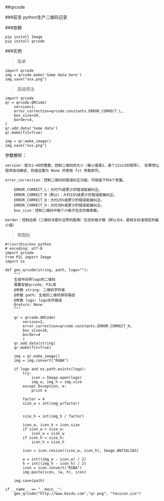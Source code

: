 ##qrcode

###前言
python生产二维码记录

###依赖
	
	pip install Image
	pip install qrcode


###实例

>简单

	import qrcode
	img = qrcode.make('Some data here')
	img.save("xxx.png")

>高级用法

	import qrcode
	qr = qrcode.QRCode(
	    version=1,
	    error_correction=qrcode.constants.ERROR_CORRECT_L,
	    box_size=10,
	    border=4,
	)
	qr.add_data('Some data')
	qr.make(fit=True)

	img = qr.make_image()	
	img.save("xxx.png")

参数解析：

	version：值为1~40的整数，控制二维码的大小（最小值是1，是个12x12的矩阵）。 如果想让程序自动确定，将值设置为 None 并使用 fit 参数即可。
	
	error_correction：控制二维码的错误纠正功能。可取值下列4个常量。
	
		ERROR_CORRECT_L：大约7%或更少的错误能被纠正。
		ERROR_CORRECT_M（默认）：大约15%或更少的错误能被纠正。
		ERROR_CORRECT_Q：大约25%或更少的错误能被纠正。
		ERROR_CORRECT_H：大约30%或更少的错误能被纠正。
		box_size：控制二维码中每个小格子包含的像素数。
	
	border：控制边框（二维码与图片边界的距离）包含的格子数（默认为4，是相关标准规定的最小值）


>带图标

	#!/usr/bin/env python
	# encoding: utf-8
	import qrcode  
	from PIL import Image  
	import os  

	def gen_qrcode(string, path, logo=""):  
	    """
	    生成中间带logo的二维码
	    需要安装qrcode, PIL库
	    @参数 string: 二维码字符串
	    @参数 path: 生成的二维码保存路径
	    @参数 logo: logo文件路径
	    @return: None
	    """
	
	    qr = qrcode.QRCode(  
	        version=2,  
	        error_correction=qrcode.constants.ERROR_CORRECT_H,  
	        box_size=10,  
	        border=4  
	        )  
	    qr.add_data(string)  
	    qr.make(fit=True)  
	
	    img = qr.make_image()  
	    img = img.convert("RGBA")  
	
	    if logo and os.path.exists(logo):
	        try:
	            icon = Image.open(logo)  
	            img_w, img_h = img.size  
	        except Exception, e:
	            print e
	
	        factor = 4  
	        size_w = int(img_w/factor) 
	
	
	        size_h = int(img_h / factor)  
	
	        icon_w, icon_h = icon.size  
	        if icon_w > size_w:  
	            icon_w = size_w  
	        if icon_h > size_h:  
	            icon_h = size_h
	
	        icon = icon.resize((icon_w, icon_h), Image.ANTIALIAS)  
	
	        w = int((img_w - icon_w) / 2)  
	        h = int((img_h - icon_h) / 2)  
	        icon = icon.convert("RGBA")  
	        img.paste(icon, (w, h), icon)  
	
	    img.save(path)  
	
	if __name__ == "__main__":  
	    gen_qrcode("http://www.baidu.com","qr.png", "favicon.ico")